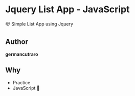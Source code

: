 # Jquery List App - JavaScript 

📪 Simple List App using Jquery 

## Author

**germancutraro**

## Why

* Practice
* JavaScript 💛


